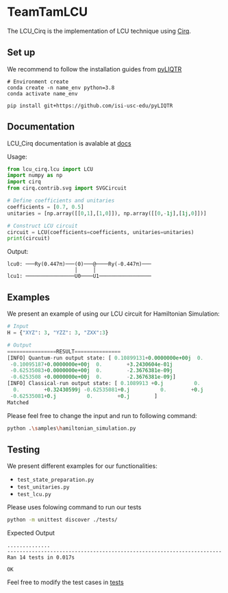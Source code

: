 # TeamTamLCU
The LCU_Cirq is the implementation of LCU technique using [Cirq](https://github.com/quantumlib/Cirq/).

## Set up

We recommend to follow the installation guides from [pyLIQTR](https://github.com/isi-usc-edu/pyLIQTR/tree/v0.3.0)
```
# Environment create
conda create -n name_env python=3.8
conda activate name_env

pip install git+https://github.com/isi-usc-edu/pyLIQTR
```
## Documentation
LCU_Cirq documentation is avalable at [docs](./docs/)

Usage:
```python
from lcu_cirq.lcu import LCU
import numpy as np
import cirq
from cirq.contrib.svg import SVGCircuit

# Define coefficients and unitaries
coefficients = [0.7, 0.5]
unitaries = [np.array([[0,1],[1,0]]), np.array([[0,-1j],[1j,0]])]

# Construct LCU circuit
circuit = LCU(coefficients=coefficients, unitaries=unitaries)
print(circuit)
```

Output:

```
lcu0: ───Ry(0.447π)───(0)───@────Ry(-0.447π)───
                      │     │
lcu1: ────────────────U0────U1─────────────────
```

## Examples
We present an example of using our LCU circuit for Hamiltonian Simulation:
```python
# Input
H = {"XYZ": 3, "YZZ": 3, "ZXX":3}

# Output
================RESULT===============
[INFO] Quantum-run output state: [ 0.10899131+0.0000000e+00j  0.        -3.0104485e-01j
 -0.10095187+0.0000000e+00j  0.        +3.2430604e-01j
 -0.62535083+0.0000000e+00j  0.        -2.3676381e-09j
 -0.6253508 +0.0000000e+00j  0.        -2.3676381e-09j]
[INFO] Classical-run output state: [ 0.1089913 +0.j          0.        -0.30104481j -0.10095187+0.j
  0.        +0.32430599j -0.62535081+0.j          0.        +0.j
 -0.62535081+0.j          0.        +0.j        ]
Matched
```

Please feel free to change the input and run to following command:
```bash
python .\samples\hamiltonian_simulation.py
```

## Testing
We present different examples for our functionalities:

- `test_state_preparation.py`  
- `test_unitaries.py`
- `test_lcu.py` 

Please uses folowing command to run our tests
```bash
python -m unittest discover ./tests/
```

Expected Output
```
..............
----------------------------------------------------------------------
Ran 14 tests in 0.017s

OK
```

Feel free to modify the test cases in [tests](./tests/) 